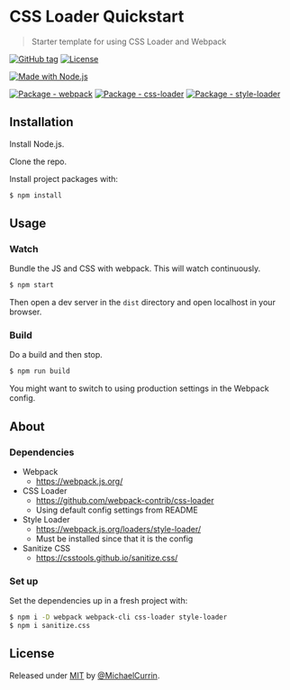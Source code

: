 # CSS Loader Quickstart
> Starter template for using CSS Loader and Webpack

[![GitHub tag](https://img.shields.io/github/tag/MichaelCurrin/css-loader-quickstart?include_prereleases=&sort=semver)](https://github.com/MichaelCurrin/css-loader-quickstart/releases/)
[![License](https://img.shields.io/badge/License-MIT-blue)](#license)

[![Made with Node.js](https://img.shields.io/badge/Node.js->=12-blue?logo=node.js&logoColor=white)](https://nodejs.org)

[![Package - webpack](https://img.shields.io/github/package-json/dependency-version/MichaelCurrin/css-loader-quickstart/webpack)](https://www.npmjs.com/package/webpack)
[![Package - css-loader](https://img.shields.io/github/package-json/dependency-version/MichaelCurrin/css-loader-quickstart/css-loader)](https://www.npmjs.com/package/css-loader)
[![Package - style-loader](https://img.shields.io/github/package-json/dependency-version/MichaelCurrin/css-loader-quickstart/style-loader)](https://www.npmjs.com/package/style-loader)


## Installation

Install Node.js.

Clone the repo.

Install project packages with:

```sh
$ npm install
```


## Usage

### Watch

Bundle the JS and CSS with webpack. This will watch continuously.

```sh
$ npm start
```

Then open a dev server in the `dist` directory and open localhost in your browser.

### Build

Do a build and then stop.

```sh
$ npm run build
```

You might want to switch to using production settings in the Webpack config.


## About

### Dependencies

- Webpack
    - https://webpack.js.org/
- CSS Loader
    - https://github.com/webpack-contrib/css-loader
    - Using default config settings from README
- Style Loader
    - https://webpack.js.org/loaders/style-loader/
    - Must be installed since that it is the config
- Sanitize CSS
    - https://csstools.github.io/sanitize.css/

### Set up

Set the dependencies up in a fresh project with:

```sh
$ npm i -D webpack webpack-cli css-loader style-loader
$ npm i sanitize.css
```


## License

Released under [MIT](/LICENSE) by [@MichaelCurrin](https://github.com/MichaelCurrin).
